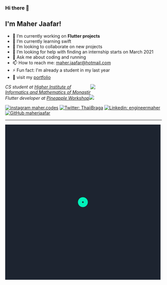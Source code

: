 ### Hi there 👋
<h2> I'm Maher Jaafar!</h2>


<!--
**maherjaafar/maherjaafar** is a ✨ _special_ ✨ repository because its `README.md` (this file) appears on your GitHub profile.
Here are some ideas to get you started:
-->
- 🔭 I’m currently working on **Flutter projects**
- 🌱 I’m currently learning swift
- 👯 I’m looking to collaborate on new projects
- 🤔 I’m looking for help with finding an internship starts on March 2021
- 💬 Ask me about coding and running
- 📫 How to reach me: maher.jaafar@hotmail.com
- ⚡ Fun fact: I'm already a student in my last year
- :briefcase: visit my [portfolio](http://maherjaafar.me)



<img align='right' src="/assets/coding.gif" width="230">
<p><em>CS student at <a href="http://www.isimm.rnu.tn/">Higher Institute of Informatics and Mathematics of Monastir</a></br>Flutter developer at <a href="https://pineappleworkshop.com">Pineapple Workshop</a><img src="/assets/pineappleworkshop.jpg" width="60"> 
</em></p>

[![instagram maher.codes](https://upload.wikimedia.org/wikipedia/commons/thumb/a/a5/Instagram_icon.png/600px-Instagram_icon.png)](https://www.instagram.com/maher.codes/)
[![Twitter: ThaiiBraga](https://img.shields.io/twitter/follow/ThaiiBraga?style=social)](https://twitter.com/maherjaafar)
[![Linkedin: engineermaher](https://img.shields.io/badge/-thaianebraga-blue?style=flat-square&logo=Linkedin&logoColor=white&link=https://www.linkedin.com/in/engineermaher/)](https://www.linkedin.com/in/engineermaher/)
[![GitHub maherjaafar](https://img.shields.io/github/followers/thaiane?label=follow&style=social)](https://github.com/maherjaafar)

---

<img src='/assets/animation_500_kjd2r9xh.gif'/>
